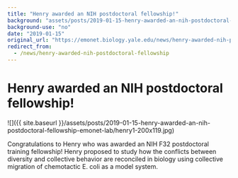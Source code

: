```yaml
---
title: "Henry awarded an NIH postdoctoral fellowship!"
background: "assets/posts/2019-01-15-henry-awarded-an-nih-postdoctoral-fellowship-emonet-lab/henry1-200x119.jpg"
background-use: "no"
date: "2019-01-15"
original_url: "https://emonet.biology.yale.edu/news/henry-awarded-nih-postdoctoral-fellowship"
redirect_from:
  - /news/henry-awarded-nih-postdoctoral-fellowship
---
```

# Henry awarded an NIH postdoctoral fellowship!

![]({{ site.baseurl }}/assets/posts/2019-01-15-henry-awarded-an-nih-postdoctoral-fellowship-emonet-lab/henry1-200x119.jpg)

Congratulations to Henry who was awarded an NIH F32 postdoctoral training fellowship! Henry proposed to study how the conflicts between diversity and collective behavior are reconciled in biology using collective migration of chemotactic E. coli as a model system. 